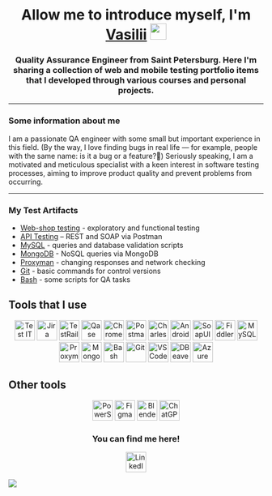 <h1 align="center">Allow me to introduce myself, I'm <a href="https://github.com/bekarevvQA/bekarevvQA" target="_blank">Vasilii</a> 
<img src="https://github.com/blackcater/blackcater/raw/main/images/Hi.gif" height="32"/></h1>
<h3 align="center">Quality Assurance Engineer from Saint Petersburg. Here I'm sharing a collection of web and mobile testing portfolio items that I developed through various courses and personal projects.</h3>


---

### Some information about me

 I am a passionate QA engineer with some small but important experience in this field. (By the way, I love finding bugs in real life — for example, people with the same name: is it a bug or a feature?🤔) 
 Seriously speaking, I am a motivated and meticulous specialist with a keen interest in software testing processes, aiming to improve product quality and prevent problems from occurring.

---
### My Test Artifacts
<ul>
<li>  <a href="https://github.com/bekarevvQA/web_shop_testing">Web-shop testing</a> - exploratory and functional testing
<li>  <a href="https://github.com/bekarevvQA/api_testing">API Testing</a> – REST and SOAP via Postman</li>
<li>  <a href="https://github.com/bekarevvQA/sql.git">MySQL</a> - queries and database validation scripts</li>
<li>  <a href="https://github.com/bekarevvQA/mongodb">MongoDB</a> - NoSQL queries via MongoDB</li>
<li>  <a href="https://github.com/bekarevvQA/proxyman.git">Proxyman</a> - changing responses and network checking</li>
<li>  <a href="https://github.com/bekarevvQA/git">Git</a> - basic commands for control versions</li>
<li>  <a href="https://github.com/bekarevvQA/bash.git">Bash</a> - some scripts for QA tasks</li>
</ul>

<h2>Tools that I use</h2>
<p align="center">
<img src="https://docs.testit.software/images/testit_logo_icon_blue.png" title="Test IT" alt="Test IT" width="40" height="40"/>
<img src="https://cdn.jsdelivr.net/gh/devicons/devicon/icons/jira/jira-original.svg" title="Jira" alt="Jira" width="40" height="40"/>
<img src="https://aggregroup.com/media/products/T/2024/cce7ce8e-7d9b-47a7-8b38-c1cff7c4e178.png" title="TestRail" alt="TestRail" width="40" height="40"/>
<img src="https://luna1.co/eb0187.png" title="Qase" alt="Qase" width="40" height="40"/>
<img src="https://avatars.githubusercontent.com/u/11260967?s=280&v=4" title="Chrome DevTools" alt="Chrome DevTools" width="40" height="40"/>
<img src="https://res.cloudinary.com/postman/image/upload/t_team_logo/v1629869194/team/2893aede23f01bfcbd2319326bc96a6ed0524eba759745ed6d73405a3a8b67a8" title="Postman" alt="Postman" width="40" height="40"/>
<img src="https://64.media.tumblr.com/c40e81596f30adf8690ee26aa12e888f/tumblr_inline_ob8z21ogTu1r2onau_400.png" title="Charles Proxy" alt="Charles Proxy" width="40" height="40"/>
<img src="https://upload.wikimedia.org/wikipedia/commons/thumb/5/51/Android_Studio_Logo_2024.svg/640px-Android_Studio_Logo_2024.svg.png" title="Android Studio" alt="Android Studio" width="40" height="40"/>
<img src="https://encrypted-tbn0.gstatic.com/images?q=tbn:ANd9GcTDLj-17hLuPse4K5lo4VLNFRn89rjLSB-KKIZMdNjB0Q&s" title="SoapUI" alt="SoapUI" width="40" height="40"/>
<img src="https://camo.githubusercontent.com/2ac257fee629c0771292174b654c2db14dc335051c197fa88f9bb46d0cc5cb11/68747470733a2f2f312e62702e626c6f6773706f742e636f6d2f2d7750436d426f39564148552f5836524669696177466b492f4141414141414141466c592f37437262736b35456c65344f577038464c33354842722d46723744543041394c51434c63424741735948512f733230302f466964646c65722d457665727977686572652d49636f6e2e706e67" title="Fiddler" alt="Fiddler" width="40" height="40"/>
<img src="https://cdn.jsdelivr.net/gh/devicons/devicon/icons/mysql/mysql-original.svg" title="MySQL" alt="MySQL" width="40" height="40"/>
<img src="https://ph-files.imgix.net/f1aba60e-b071-4afd-bde6-7c123853a3ae.png?auto=format" title="Proxyman" alt="Proxyman" width="40" height="40"/>
<img src="https://mongodb.gallerycdn.vsassets.io/extensions/mongodb/mongodb-vscode/1.13.3/1749482419080/Microsoft.VisualStudio.Services.Icons.Default" title="MongoDB" alt="MongoDB" width="40" height="40"/>
<img src="https://upload.wikimedia.org/wikipedia/commons/thumb/4/4b/Bash_Logo_Colored.svg/1024px-Bash_Logo_Colored.svg.png" title="Bash" alt="Bash" width="40" height="40"/>
<img src="https://cdn.jsdelivr.net/gh/devicons/devicon/icons/git/git-original.svg" title="Git" alt="Git" width="40" height="40"/>
<img src="https://cdn.jsdelivr.net/gh/devicons/devicon/icons/vscode/vscode-original.svg" title="VS Code" alt="VS Code" width="40" height="40"/>
<img src="https://upload.wikimedia.org/wikipedia/commons/thumb/b/b5/DBeaver_logo.svg/1024px-DBeaver_logo.svg.png" title="DBeaver" alt="DBeaver" width="40" height="40"/>
<img src="https://www.dsaict.eu/web/image/product.template/2106/image_1024?unique=762f4fb" title="Azure DevOps" alt="Azure DevOps" width="40" height="40"/>
</p>


<h2>Other tools</h2>
<p align="center">
<img src="https://upload.wikimedia.org/wikipedia/commons/a/af/PowerShell_Core_6.0_icon.png" title="PowerShell" alt="PowerShell" width="40" height="40"/>
<img src="https://images.icon-icons.com/2429/PNG/512/figma_logo_icon_147289.png" title="Figma" alt="Figma" width="40" height="40"/>
<img src="https://upload.wikimedia.org/wikipedia/commons/thumb/0/0c/Blender_logo_no_text.svg/512px-Blender_logo_no_text.svg.png" title="Blender" alt="Blender" width="40" height="40"/>
<img src="https://upload.wikimedia.org/wikipedia/commons/thumb/e/ef/ChatGPT-Logo.svg/800px-ChatGPT-Logo.svg.png" title="ChatGPT" alt="ChatGPT" width="40" height="40"/>
</p>

<h3 align="center">You can find me here!</h3>
<p align="center">
<a href="https://www.linkedin.com/in/vasiliibekarev/"><img src="https://img.icons8.com/?size=512&id=13930&format=png" width="40" height="40" alt="LinkedIn"/></a>

![](https://komarev.com/ghpvc/?username=bekarevvQAtest)